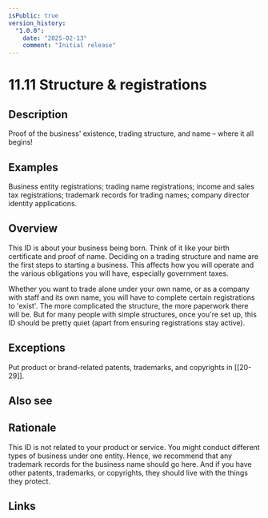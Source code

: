 ```yaml
---
isPublic: true
version_history:
  "1.0.0":
    date: "2025-02-13"
    comment: "Initial release"
---
```


# 11.11 Structure & registrations

## Description

Proof of the business' existence, trading structure, and name – where it all begins!

## Examples

Business entity registrations; trading name registrations; income and sales tax registrations; trademark records for trading names; company director identity applications.

## Overview

This ID is about your business being born. Think of it like your birth certificate and proof of name. Deciding on a trading structure and name are the first steps to starting a business. This affects how you will operate and the various obligations you will have, especially government taxes.

Whether you want to trade alone under your own name, or as a company with staff and its own name, you will have to complete certain registrations to 'exist'. The more complicated the structure, the more paperwork there will be. But for many people with simple structures, once you're set up, this ID should be pretty quiet (apart from ensuring registrations stay active).

## Exceptions

Put product or brand-related patents, trademarks, and copyrights in [[20-29]].

## Also see

## Rationale

This ID is not related to your product or service. You might conduct different types of business under one entity. Hence, we recommend that any trademark records for the business name should go here. And if you have other patents, trademarks, or copyrights, they should live with the things they protect.

## Links
